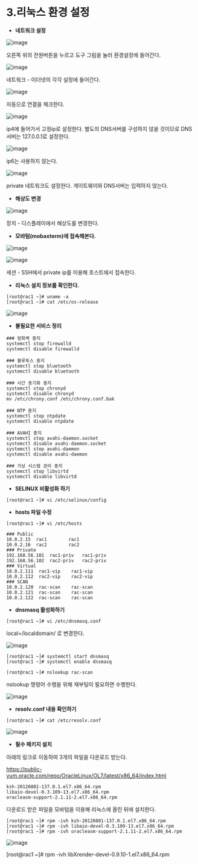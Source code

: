 # **3.리눅스 환경 설정**

- **네트워크 설정**

![image](https://github.com/oraclejyp/19c_rac_inst/assets/133745372/f2e59333-6725-4742-ba04-58b209fb1cc9)

오른쪽 위의 전원버튼을 누르고 도구 그림을 눌러 환경설정에 들어간다.

![image](https://github.com/oraclejyp/19c_rac_inst/assets/133745372/0dc926df-24ca-4537-8422-082d1d97ab84)

네트워크 - 이더넷의 각각 설정에 들어간다.

![image](https://github.com/oraclejyp/19c_rac_inst/assets/133745372/43148f7b-cec8-4556-a45a-3ff9d9268dfb)

자동으로 연결을 체크한다.

![image](https://github.com/oraclejyp/19c_rac_inst/assets/133745372/8e9ae993-7e92-4a19-b3a1-32320a4a757e)

ip4에 들어가서 고정ip로 설정한다. 별도의 DNS서버를 구성하지 않을 것이므로 DNS서버는 127.0.0.1로 설정한다.

![image](https://github.com/oraclejyp/19c_rac_inst/assets/133745372/c8c124b7-1490-48c5-ad9f-becdc05815df)

ip6는 사용하지 않는다.

![image](https://github.com/oraclejyp/19c_rac_inst/assets/133745372/c1ebcd45-3454-4c4b-b1c4-a4884c093d82)

private 네트워크도 설정한다. 게이트웨이와 DNS서버는 입력하지 않는다.

- **해상도 변경**

![image](https://github.com/oraclejyp/19c_rac_inst/assets/133745372/4dde5b2b-bcd2-4b9c-b085-1b651f71afce)

장치 - 디스플레이에서 해상도를 변경한다.



- **모바텀(mobaxterm)에 접속해본다.**

![image](https://github.com/oraclejyp/19c_rac_inst/assets/133745372/03b5a556-293b-4ae3-b86e-0da73b70a94f)

![image](https://github.com/oraclejyp/19c_rac_inst/assets/133745372/b6f38908-a001-4dbb-a32f-f9f796aa502c)

세션 - SSH에서 private ip를 이용해 호스트에서 접속한다.

- **리눅스 설치 정보를 확인한다.**

```
[root@rac1 ~]# uname -a
[root@rac1 ~]# cat /etc/os-release
```

![image](https://github.com/oraclejyp/19c_rac_inst/assets/133745372/0e94ce6f-fd8a-4b76-88b8-8fae0f57cd3a)


- **불필요한 서비스 정리**

```
### 방화벽 중지
systemctl stop firewalld
systemctl disable firewalld

### 블루투스 중지
systemctl stop bluetooth
systemctl disable bluetooth

### 시간 동기화 중지
systemctl stop chronyd
systemctl disable chronyd
mv /etc/chrony.conf /etc/chrony.conf.bak

### NTP 중지
systemctl stop ntpdate
systemctl disable ntpdate

### AVAHI 중지
systemctl stop avahi-daemon.socket
systemctl disable avahi-daemon.socket
systemctl stop avahi-daemon
systemctl disable avahi-daemon

### 가상 시스템 관리 중지
systemctl stop libvirtd
systemctl disable libvirtd
```
- **SELINUX 비활성화 하기**

```
[root@rac1 ~]# vi /etc/selinux/config
```

- **hosts 파일 수정**
```
[root@rac1 ~]# vi /etc/hosts

### Public
10.0.2.15  rac1        rac1
10.0.2.16  rac2        rac2
### Private
192.168.56.101  rac1-priv   rac1-priv
192.168.56.102  rac2-priv   rac2-priv
### Virtual
10.0.2.111  rac1-vip    rac1-vip
10.0.2.112  rac2-vip    rac2-vip
### SCAN
10.0.2.120  rac-scan    rac-scan
10.0.2.121  rac-scan    rac-scan
10.0.2.122  rac-scan    rac-scan
```

- **dnsmasq 활성화하기**

```
[root@rac1 ~]# vi /etc/dnsmasq.conf
```

local=/localdomain/ 로 변경한다.

![image](https://github.com/oraclejyp/19c_rac_inst/assets/133745372/69ecbd74-979d-4432-92cc-b9fd39c33950)

```
[root@rac1 ~]# systemctl start dnsmasq
[root@rac1 ~]# systemctl enable dnsmasq

[root@rac1 ~]# nslookup rac-scan
```

nslookup 명령어 수행을 위해 재부팅이 필요하면 수행한다.

![image](https://github.com/oraclejyp/19c_rac_inst/assets/133745372/5716153f-6012-4c39-8617-a7c84fca9254)

- **resolv.conf 내용 확인하기**

```
[root@rac1 ~]# cat /etc/resolv.conf
```

![image](https://github.com/oraclejyp/19c_rac_inst/assets/133745372/4fedc55b-c6c7-4d17-93d8-c39715c96b27)

- **필수 패키지 설치**

아래의 링크로 이동하여 3개의 파일을 다운로드 받는다.

https://public-yum.oracle.com/repo/OracleLinux/OL7/latest/x86_64/index.html

```
ksh-20120801-137.0.1.el7.x86_64.rpm
libaio-devel-0.3.109-13.el7.x86_64.rpm
oracleasm-support-2.1.11-2.el7.x86_64.rpm
```

다운로드 받은 파일을 모바텀을 이용해 리눅스에 올린 뒤에 설치한다.

```
[root@rac1 ~]# rpm -ivh ksh-20120801-137.0.1.el7.x86_64.rpm
[root@rac1 ~]# rpm -ivh libaio-devel-0.3.109-13.el7.x86_64.rpm
[root@rac1 ~]# rpm -ivh oracleasm-support-2.1.11-2.el7.x86_64.rpm
```

![image](https://github.com/oraclejyp/19c_rac_inst/assets/133745372/d9606448-e799-45ea-8bb3-c00378da06b2)

[root@rac1 ~]# rpm -ivh libXrender-devel-0.9.10-1.el7.x86_64.rpm


